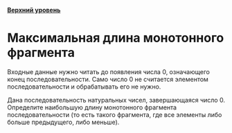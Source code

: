 **[Верхний уровень](https://github.com/KristianKuznetsov/JavaPractice)**

# Максимальная длина монотонного фрагмента
Входные данные нужно читать до появления числа 0, означающего конец последовательности. 
Само число 0 не считается элементом последовательности и обрабатывать его не нужно.

Дана последовательность натуральных чисел, завершающаяся число 0. Определите наибольшую длину монотонного фрагмента последовательности 
(то есть такого фрагмента, где все элементы либо больше предыдущего, либо меньше).
